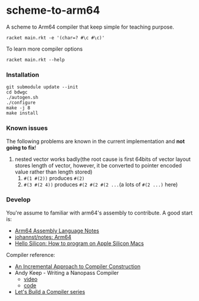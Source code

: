 # scheme-to-arm64

A scheme to Arm64 compiler that keep simple for teaching purpose.

```shell
racket main.rkt -e '(char=? #\c #\c)'
```

To learn more compiler options

```shell
racket main.rkt --help
```

### Installation

```shell
git submodule update --init
cd bdwgc
./autogen.sh
./configure
make -j 8
make install
```

### Known issues

The following problems are known in the current implementation and **not going to fix**!

1. nested vector works badly(the root cause is first 64bits of vector layout stores length of vector, however, it be converted to pointer encoded value rather than length stored)
   1. `#(1 #(2))` produces `#(2)`
   2. `#(3 #(2 4))` produces `#(2 #(2 #(2 ...`(a lots of `#(2 ...)` here)

### Develop

You're assume to familiar with arm64's assembly to contribute. A good start is:

- [Arm64 Assembly Language Notes](https://cit.dixie.edu/cs/2810/arm64-assembly.html)
- [johannst/notes: Arm64](https://johannst.github.io/notes/arch/arm64.html)
- [Hello Silicon: How to program on Apple Silicon Macs](https://github.com/below/HelloSilicon)

Compiler reference:

- [An Incremental Approach to Compiler Construction](http://scheme2006.cs.uchicago.edu/11-ghuloum.pdf)
- Andy Keep - Writing a Nanopass Compiler
  - [video](https://youtu.be/Os7FE3J-U5Q)
  - [code](https://github.com/akeep/scheme-to-c)
- [Let's Build a Compiler series](https://generalproblem.net/lets_build_a_compiler/01-starting-out/)
